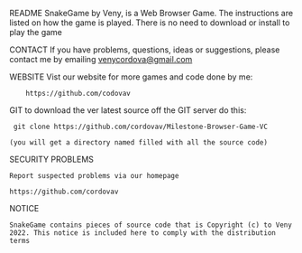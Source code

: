 README
    SnakeGame by Veny, is a Web Browser Game. The instructions are listed on how the game is played.
    There is no need to download or install to play the game

CONTACT
    If you have problems, questions, ideas or suggestions, please contact me by emailing venycordova@gmail.com

WEBSITE
    Vist our website for more games and code done by me:

        https://github.com/codovav

GIT
    to download the ver latest source off the GIT server do this:

     git clone https://github.com/cordovav/Milestone-Browser-Game-VC
    
    (you will get a directory named filled with all the source code)

SECURITY PROBLEMS

    Report suspected problems via our homepage

    https://github.com/cordovav


NOTICE

    SnakeGame contains pieces of source code that is Copyright (c) to Veny 2022. This notice is included here to comply with the distribution terms